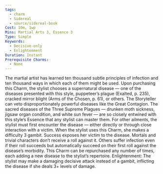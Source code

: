 ```yaml
---
tags:
  - charm
  - Sidereal
  - source/sidereal-book
Cost: 10m, 1wp
Mins: Martial Arts 3, Essence 3
Type: Simple
Keywords:
  - Decisive-only
  - Enlightenment
Duration: Instant
Prerequisite Charms:
  - None
---
```

The martial artist has learned ten thousand subtle principles of infection and ten thousand ways in which each of them might be used. Upon purchasing this Charm, the stylist chooses a supernatural disease — one of the diseases presented with this style, puppeteer’s plague (Exalted, p. 235), cracked mirror blight (Arms of the Chosen, p. 61), or others. The Storyteller can veto disproportionately powerful diseases like the Great Contagion. The sacred diseases of the Three Supreme Plagues — drunken moth sickness, jigsaw organ condition, and white sun fever — are so closely entwined with this style’s Essence that any stylist can master them. For other ailments, the stylist must first encounter the disease — either directly or through close interaction with a victim. When the stylist uses this Charm, she makes a difficulty 3 gambit. Success exposes her victim to the disease. Mortals and trivial characters don’t receive a roll against it. Others suffer infection even if their roll succeeds but automatically succeed on their first roll against the disease’s morbidity. This Charm can be repurchased any number of times, each adding a new disease to the stylist’s repertoire. Enlightenment: The stylist may make a damaging decisive attack instead of a gambit, inflicting the disease if she deals 3+ levels of damage.